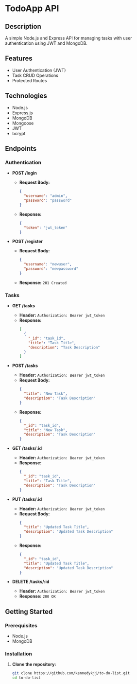 # TodoApp API

## Description
A simple Node.js and Express API for managing tasks with user authentication using JWT and MongoDB.

## Features
- User Authentication (JWT)
- Task CRUD Operations
- Protected Routes

## Technologies
- Node.js
- Express.js
- MongoDB
- Mongoose
- JWT
- bcrypt

## Endpoints

### Authentication

- **POST /login**
  - **Request Body:**
    ```json
    {
      "username": "admin",
      "password": "password"
    }
    ```
  - **Response:**
    ```json
    {
      "token": "jwt_token"
    }
    ```

- **POST /register**
  - **Request Body:**
    ```json
    {
      "username": "newuser",
      "password": "newpassword"
    }
    ```
  - **Response:** `201 Created`

### Tasks

- **GET /tasks**
  - **Header:** `Authorization: Bearer jwt_token`
  - **Response:**
    ```json
    [
      {
        "_id": "task_id",
        "title": "Task Title",
        "description": "Task Description"
      }
    ]
    ```

- **POST /tasks**
  - **Header:** `Authorization: Bearer jwt_token`
  - **Request Body:**
    ```json
    {
      "title": "New Task",
      "description": "Task Description"
    }
    ```
  - **Response:**
    ```json
    {
      "_id": "task_id",
      "title": "New Task",
      "description": "Task Description"
    }
    ```

- **GET /tasks/:id**
  - **Header:** `Authorization: Bearer jwt_token`
  - **Response:**
    ```json
    {
      "_id": "task_id",
      "title": "Task Title",
      "description": "Task Description"
    }
    ```

- **PUT /tasks/:id**
  - **Header:** `Authorization: Bearer jwt_token`
  - **Request Body:**
    ```json
    {
      "title": "Updated Task Title",
      "description": "Updated Task Description"
    }
    ```
  - **Response:**
    ```json
    {
      "_id": "task_id",
      "title": "Updated Task Title",
      "description": "Updated Task Description"
    }
    ```

- **DELETE /tasks/:id**
  - **Header:** `Authorization: Bearer jwt_token`
  - **Response:** `200 OK`

## Getting Started

### Prerequisites
- Node.js
- MongoDB

### Installation

1. **Clone the repository:**
   ```bash
   git clone https://github.com/kennedykjj/to-do-list.git
   cd to-do-list
